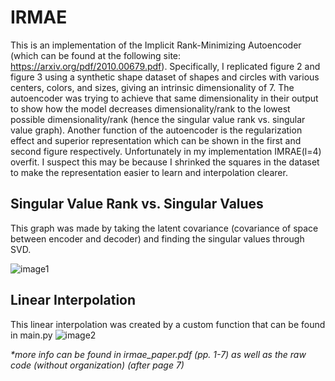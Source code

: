 # IRMAE
This is an implementation of the Implicit Rank-Minimizing Autoencoder (which can be found at the following site: https://arxiv.org/pdf/2010.00679.pdf).
Specifically, I replicated figure 2 and figure 3 using a synthetic shape dataset of shapes and circles with various centers, colors, and sizes, giving an intrinsic dimensionality of 7. The autoencoder was trying to achieve that same dimensionality in their output to show how the model decreases dimensionality/rank to the lowest possible dimensionality/rank (hence the singular value rank vs. singular value graph). Another function of the autoencoder is the regularization effect and superior representation which can be shown in the first and second figure respectively. Unfortunately in my implementation IMRAE(l=4) overfit. I suspect this may be because I shrinked the squares in the dataset to make the representation easier to learn and interpolation clearer. 

## Singular Value Rank vs. Singular Values
This graph was made by taking the latent covariance (covariance of space between encoder and decoder) and finding the singular values through SVD.

![image1](https://user-images.githubusercontent.com/59486373/98158559-170d8380-1ea9-11eb-8b18-ce316ee7b90e.png)

## Linear Interpolation
This linear interpolation was created by a custom function that can be found in main.py
![image2](https://user-images.githubusercontent.com/59486373/98158963-c6e2f100-1ea9-11eb-8ece-05bca831e7ce.png)

<i>*more info can be found in irmae_paper.pdf (pp. 1-7) as well as the raw code (without organization) (after page 7)</i>


